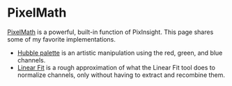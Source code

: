 # PixelMath

[PixelMath](http://www.deepskycolors.com/PixInsight/PixelMath.html) is a powerful, built-in function of PixInsight. This page shares some of my favorite implementations.

- [Hubble palette](./Hubble.md) is an artistic manipulation using the red, green, and blue channels.
- [Linear Fit](./LinearFit.md) is a rough approximation of what the Linear Fit tool does to normalize channels, only without having to extract and recombine them.
